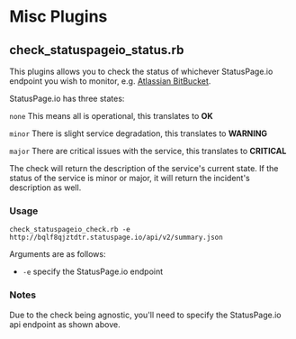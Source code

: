 # Misc Plugins


## check_statuspageio_status.rb

This plugins allows you to check the status of whichever StatusPage.io endpoint you wish to monitor, e.g. [Atlassian BitBucket](https://bqlf8qjztdtr.statuspage.io/api/v2/summary.json).

StatusPage.io has three states:

`none` This means all is operational, this translates to **OK**

`minor` There is slight service degradation, this translates to **WARNING**

`major` There are critical issues with the service, this translates to **CRITICAL**

The check will return the description of the service's current state. If the status of the service is minor or major, it will return the incident's description as well.


### Usage

	check_statuspageio_check.rb -e http://bqlf8qjztdtr.statuspage.io/api/v2/summary.json

Arguments are as follows:
* `-e` specify the StatusPage.io endpoint


### Notes

Due to the check being agnostic, you'll need to specify the StatusPage.io api endpoint as shown above.